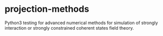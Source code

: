 # projection-methods
Python3 testing for advanced numerical methods for simulation of strongly interaction or strongly constrained coherent states field theory. 
